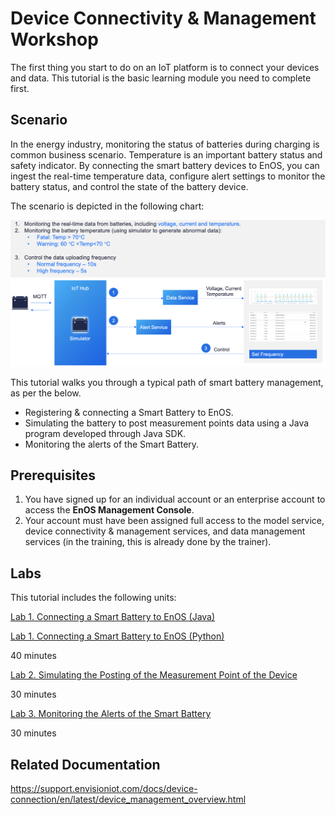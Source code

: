 # Device Connectivity & Management Workshop

The first thing you start to do on an IoT platform is to connect your devices and data. This tutorial is the basic learning module you need to complete first.

## Scenario

In the energy industry, monitoring the status of batteries during charging is common business scenario. Temperature is an important battery status and safety indicator. By connecting the smart battery devices to EnOS, you can ingest the real-time temperature data, configure alert settings to monitor the battery status, and control the state of the battery device.

The scenario is depicted in the following chart:

![](media/scenario2.png)

This tutorial walks you through a typical path of smart battery management, as per the below.

- Registering & connecting a Smart Battery to EnOS.
- Simulating the battery to post measurement points data using a Java program developed through Java SDK.
- Monitoring the alerts of the Smart Battery.

## Prerequisites

1. You have signed up for an individual account or an enterprise account to access the **EnOS Management Console**.
2. Your account must have been assigned full access to the model service, device connectivity & management services, and data management services (in the training, this is already done by the trainer).

## Labs

This tutorial includes the following units:

[Lab 1. Connecting a Smart Battery to EnOS (Java)](302-1_connecting_device_to_EnOS_cloud.md) 

[Lab 1. Connecting a Smart Battery to EnOS (Python)](302-1_connecting_device_to_EnOS_cloud_python.md)

40 minutes

[Lab 2. Simulating the Posting of the Measurement Point of the Device](302-2_simulating_measure_points.md)

30 minutes

[Lab 3. Monitoring the Alerts of the Smart Battery](302-3_monitoring_alerts_of_device.md)

30 minutes

## Related Documentation

https://support.envisioniot.com/docs/device-connection/en/latest/device_management_overview.html
